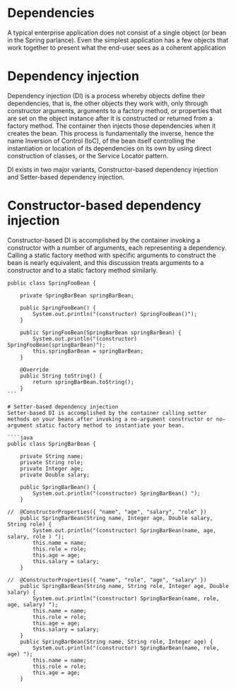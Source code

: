 # Dependencies
A typical enterprise application does not consist of a single object (or bean in the Spring parlance). Even the simplest application has a few objects that work together to present what the end-user sees as a coherent application

# Dependency injection
Dependency injection (DI) is a process whereby objects define their dependencies, that is, the other objects they work with, only through constructor arguments, arguments to a factory method, or properties that are set on the object instance after it is constructed or returned from a factory method. The container then injects those dependencies when it creates the bean. This process is fundamentally the inverse, hence the name Inversion of Control (IoC), of the bean itself controlling the instantiation or location of its dependencies on its own by using direct construction of classes, or the Service Locator pattern.

DI exists in two major variants, Constructor-based dependency injection and Setter-based dependency injection.

# Constructor-based dependency injection
Constructor-based DI is accomplished by the container invoking a constructor with a number of arguments, each representing a dependency. Calling a static factory method with specific arguments to construct the bean is nearly equivalent, and this discussion treats arguments to a constructor and to a static factory method similarly.

````
public class SpringFooBean {

	private SpringBarBean springBarBean;

	public SpringFooBean() {
		System.out.println("(constructor) SpringFooBean()");
	}

	public SpringFooBean(SpringBarBean springBarBean) {
		System.out.println("(constructor) SpringFooBean(springBarBean)");
		this.springBarBean = springBarBean;
	}

	@Override
	public String toString() {
		return springBarBean.toString();
	}
```

# Setter-based dependency injection
Setter-based DI is accomplished by the container calling setter methods on your beans after invoking a no-argument constructor or no-argument static factory method to instantiate your bean.

````java
public class SpringBarBean {

	private String name;
	private String role;
	private Integer age;
	private Double salary;

	public SpringBarBean() {
		System.out.println("(constructor) SpringBarBean() ");
	}
	
//	@ConstructorProperties({ "name", "age", "salary", "role" })
	public SpringBarBean(String name, Integer age, Double salary, String role) {
		System.out.println("(constructor) SpringBarBean(name, age, salary, role ) ");
		this.name = name;
		this.role = role;
		this.age = age;
		this.salary = salary;
	}

//	@ConstructorProperties({ "name", "role", "age", "salary" })
	public SpringBarBean(String name, String role, Integer age, Double salary) {
		System.out.println("(constructor) SpringBarBean(name, role, age, salary) ");
		this.name = name;
		this.role = role;
		this.age = age;
		this.salary = salary;
	}
	public SpringBarBean(String name, String role, Integer age) {
		System.out.println("(constructor) SpringBarBean(name, role, age) ");
		this.name = name;
		this.role = role;
		this.age = age;
	}
	
````


